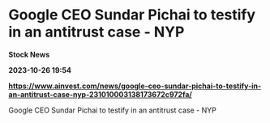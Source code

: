 # Google CEO Sundar Pichai to testify in an antitrust case - NYP
**Stock News**

**2023-10-26 19:54**

**https://www.ainvest.com/news/google-ceo-sundar-pichai-to-testify-in-an-antitrust-case-nyp-231010003138173672c972fa/**

Google CEO Sundar Pichai to testify in an antitrust case - NYP